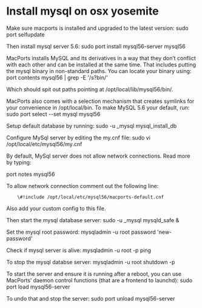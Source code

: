 # Install mysql on osx yosemite

Make sure macports is installed and upgraded to the latest version:
		sudo port selfupdate

Then install mysql server 5.6:
		sudo port install mysql56-server mysql56

MacPorts installs MySQL and its derivatives in a way that they don’t conflict with each other and can be installed at the same time. That includes putting the mysql binary in non-standard paths. You can locate your binary using:
		port contents mysql56 | grep -E '/s?bin/'

Which should spit out paths pointing at /opt/local/lib/mysql56/bin/.

MacPorts also comes with a selection mechanism that creates symlinks for your convenience in /opt/local/bin. To make MySQL 5.6 your default, run:
		sudo port select --set mysql mysql56

Setup default database by running:
		sudo -u _mysql mysql_install_db

Configure MySql server by editing the my.cnf file:
		sudo vi /opt/local/etc/mysql56/my.cnf

By default, MySql server does not allow network connections. Read more by typing:

port notes mysql56

To allow network connection comment out the following line:

		\#!include /opt/local/etc/mysql56/macports-default.cnf

Also add your custom config to this file.

Then start the mysql database server:
		sudo -u _mysql mysqld_safe &

Set the mysql root password:
		mysqladmin -u root password 'new-password'

Check if mysql server is alive:
		mysqladmin -u root -p ping

To stop the mysql databse server:
		mysqladmin -u root shutdown -p

To start the server and ensure it is running after a reboot, you can use MacPorts’ daemon control functions (that are a frontend to launchd):
		sudo port load mysql56-server

To undo that and stop the server:
		sudo port unload mysql56-server
